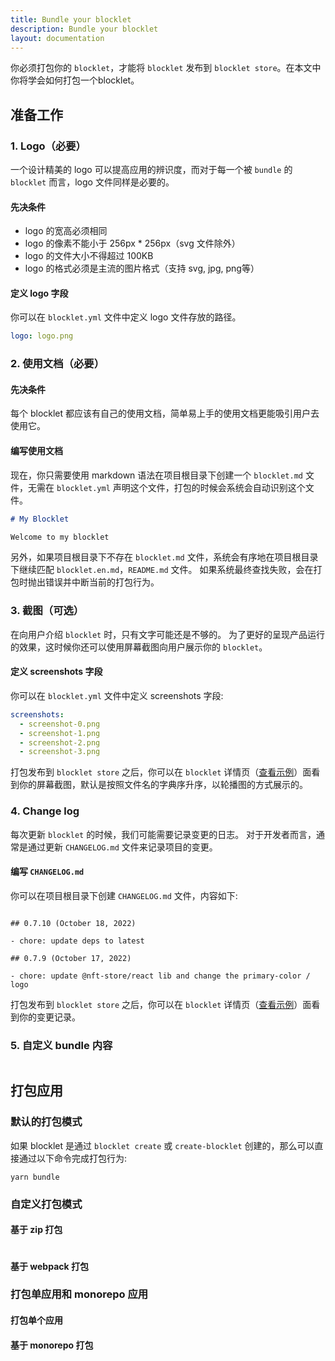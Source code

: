 ```yaml
---
title: Bundle your blocklet
description: Bundle your blocklet
layout: documentation
---
```


你必须打包你的 `blocklet`，才能将 `blocklet` 发布到 `blocklet store`。在本文中你将学会如何打包一个blocklet。

## 准备工作

### 1. Logo（必要）

一个设计精美的 logo 可以提高应用的辨识度，而对于每一个被 `bundle` 的 `blocklet` 而言，logo 文件同样是必要的。

#### 先决条件

- logo 的宽高必须相同
- logo 的像素不能小于 256px \* 256px（svg 文件除外）
- logo 的文件大小不得超过 100KB
- logo 的格式必须是主流的图片格式（支持 svg, jpg, png等）

#### 定义 logo 字段

你可以在 `blocklet.yml` 文件中定义 logo 文件存放的路径。

```yml
logo: logo.png
```

### 2. 使用文档（必要）

#### 先决条件

每个 blocklet 都应该有自己的使用文档，简单易上手的使用文档更能吸引用户去使用它。

#### 编写使用文档

现在，你只需要使用 markdown 语法在项目根目录下创建一个 `blocklet.md` 文件，无需在 `blocklet.yml` 声明这个文件，打包的时候会系统会自动识别这个文件。

```markdown
# My Blocklet

Welcome to my blocklet
```

另外，如果项目根目录下不存在 `blocklet.md` 文件，系统会有序地在项目根目录下继续匹配 `blocklet.en.md`，`README.md` 文件。
如果系统最终查找失败，会在打包时抛出错误并中断当前的打包行为。

### 3. 截图（可选）

在向用户介绍 `blocklet` 时，只有文字可能还是不够的。
为了更好的呈现产品运行的效果，这时候你还可以使用屏幕截图向用户展示你的 `blocklet`。


#### 定义 screenshots 字段

你可以在 `blocklet.yml` 文件中定义 screenshots 字段:

```yml
screenshots:
  - screenshot-0.png
  - screenshot-1.png
  - screenshot-2.png
  - screenshot-3.png
```

打包发布到 `blocklet store` 之后，你可以在 `blocklet` 详情页（[查看示例](https://test.store.blocklet.dev/blocklets/z8iZqkCjLP6TZpR12tT3jESWxB8SGzNsx8nZa)）面看到你的屏幕截图，默认是按照文件名的字典序升序，以轮播图的方式展示的。

### 4. Change log

每次更新 `blocklet` 的时候，我们可能需要记录变更的日志。
对于开发者而言，通常是通过更新 `CHANGELOG.md` 文件来记录项目的变更。

#### 编写 `CHANGELOG.md`

你可以在项目根目录下创建 `CHANGELOG.md` 文件，内容如下:

```shell

## 0.7.10 (October 18, 2022)

- chore: update deps to latest

## 0.7.9 (October 17, 2022)

- chore: update @nft-store/react lib and change the primary-color / logo
```

打包发布到 `blocklet store` 之后，你可以在 `blocklet` 详情页（[查看示例](https://test.store.blocklet.dev/blocklets/z8iZqkCjLP6TZpR12tT3jESWxB8SGzNsx8nZa?tab=version)）面看到你的变更记录。


### 5. 自定义 bundle 内容


```

```

## 打包应用

<!-- @see： https://github.com/blocklet/blocklet-site/pull/60#issuecomment-1281723839 -->

### 默认的打包模式

如果 blocklet 是通过 `blocklet create` 或 `create-blocklet` 创建的，那么可以直接通过以下命令完成打包行为:

```
yarn bundle
```

### 自定义打包模式

#### 基于 zip 打包

```

```

#### 基于 webpack 打包


### 打包单应用和 monorepo 应用


#### 打包单个应用

#### 基于 monorepo 打包

